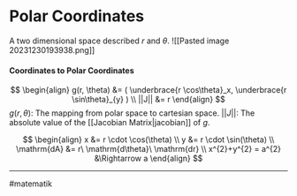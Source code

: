 # Polar Coordinates
A two dimensional space described $r$ and $\theta$.
![[Pasted image 20231230193938.png]]

#### Coordinates to Polar Coordinates
$$
\begin{align}
g(r, \theta) &= (
\underbrace{r \cos\theta}_x,
\underbrace{r \sin\theta}_{y}
) \\
||J|| &= r
\end{align}
$$
$g(r, \theta)$: The mapping from polar space to cartesian space.
$||J||$: The absolute value of the [[Jacobian Matrix|jacobian]] of $g$.

$$
\begin{align}
x &= r \cdot \cos(\theta) \\
y &= r \cdot \sin(\theta) \\
\mathrm{dA} &= r\ \mathrm{d\theta}\ \mathrm{dr} \\
x^{2}+y^{2} = a^{2} &\Rightarrow a
\end{align}
$$



---
#matematik 